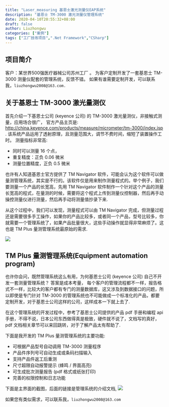 ```yaml
---
title: "Laser_measuring 基恩士激光测量仪EAP系统"
description: "基恩士 TM-3000 激光测量仪管理系统"
date: 2020-04-10T20:55:32+08:00
draft: false
author: Liuzhongwu
categories: ["案例"]
tags: ["工厂技改项目",".Net Framework","CSharp"]
---
```


 

## 项目简介
客户：某世界500强医疗器械公司苏州工厂 。 
为客户定制开发了一套基恩士 TM-3000 测量仪配套的管理系统，反馈不错。 如果有谁需要定制开发，可以联系我，`liuzhongwu2008@163.com.`

## 关于基恩士 TM-3000 激光量测仪
首先介绍一下基恩士公司 (keyence 公司) 的 TM-3000 激光量测仪，非接触式测量，应用场合很广，  官方产品主页是: <http://china.keyence.com/products/measure/micrometer/tm-3000/index.jsp> . 该系统产品运用了透射原理，且测量范围大，调节不费时间，缩短了装置操作工时。 测量指标非常高:
  - 同时可以测量 16 个点，
  - 重复精度：正负 0.06 微米
  - 测量位置精度，正负 0.5 微米

也许有人知道基恩士官方提供了 TM Navigator 软件，可能会认为这个软件可以做量测管理系统，其实是不行的。该软件仅是用来制作测量程式的。举个例子，我们要测量一个产品的长宽高，先用 TM Navigator 软件制作一个针对这个产品的测量长宽高的程式，在量测的时候，需要将这个程式上传到测量仪控制器，然后再手动操控测量仪进行测量，然后再手动将测量值抄录下来.
 
从这个过程中，我们可以发现，测量程式可以由 TM Navigator 完成，但测量过程还是需要很多手工操作，如果你的产品比较多，或者同一个产品，型号比较多，你就需要一个管理系统了，如果产品批量很大，这些手动操作就显得非常麻烦了。这也是 TM Plus 量测管理系统最原始的需求. 

![](../laser_measuring_files/1.jpg)

## TM Plus 量测管理系统(Equipment automation program)
也许你会问，既然管理系统这么有用，为何基恩士公司 (keyence 公司) 自己不开发一套测量管理系统？  答案是成本考量， 每个客户的管理流程都不一样，报告格式不一样，比较大的客户都有专门的测量数据库，这又涉及到数据接口的问题，所以即使是专门针对 TM-3000 的管理系统也不可能做成一个标准化的产品，都要定制开发，对于基恩士公司这样的公司，这样成本一下就上去了.

在这个管理系统的开发过程中，参考了基恩士公司提供的产品 pdf 手册和编程 api 手册，不得不说，日本公司东西做得真是极致，硬件就不说了，文档写的真好，pdf 文档相关章节可以来回跳转，对于了解产品太有帮助了.

下面是我开发的 TM Plus 量测管理系统的主要功能:
  - 可根据产品型号自动调用 TM-3000 测量程序
  - 产品件序列号可自动生成或条码扫描输入
  - 支持产品件返工后重测
  - 尺寸超限自动报警提示 (蜂鸣 / 界面高亮)
  - 可生成批次测量报告 (pdf 格式或纸张打印)
  - 完善的权限控制和日志功能
	
下面是主界面的截图，后面的链接是管理系统的介绍文档, 
![](../laser_measuring_files/2.jpg)


如果您有类似需求，可以联系我，`liuzhongwu2008@163.com`